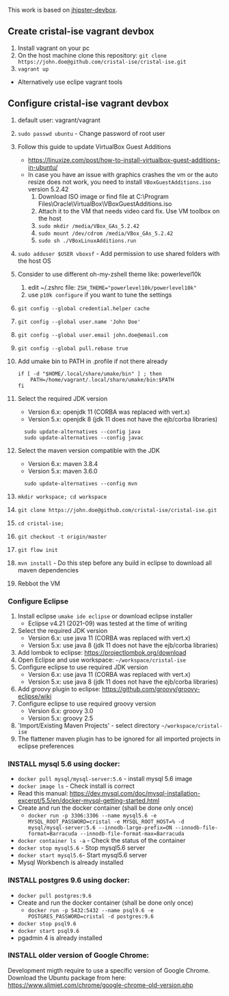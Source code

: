 This work is based on [jhipster-devbox](https://github.com/jhipster/jhipster-devbox).

## Create cristal-ise vagrant devbox

1. Install vagrant on your pc
1. On the host machine clone this repository: `git clone https://john.doe@github.com/cristal-ise/cristal-ise.git`
1. `vagrant up`
- Alternatively use eclipe vagrant tools

## Configure cristal-ise vagrant devbox

1. default user: vagrant/vagrant
1. `sudo passwd ubuntu` - Change password of root user
1. Follow this guide to update VirtualBox Guest Additions
   - https://linuxize.com/post/how-to-install-virtualbox-guest-additions-in-ubuntu/
   - In case you have an issue with graphics crashes the vm or the auto resize does not work, you need to install `VBoxGuestAdditions.iso` version 5.2.42
     1. Download ISO image or find file at C:\Program Files\Oracle\VirtualBox\VBoxGuestAdditions.iso
     1. Attach it to the VM that needs video card fix. Use VM toolbox on the host
     1. `sudo mkdir /media/VBox_GAs_5.2.42`
     1. `sudo mount /dev/cdrom /media/VBox_GAs_5.2.42`
     1. `sudo sh ./VBoxLinuxAdditions.run`
1. `sudo adduser $USER vboxsf` - Add permission to use shared folders with the host OS
1. Consider to use different oh-my-zshell theme like: powerlevel10k
   1. edit ~/.zshrc file: `ZSH_THEME="powerlevel10k/powerlevel10k"`
   1. use `p10k configure` if you want to tune the settings
1. `git config --global credential.helper cache`
1. `git config --global user.name 'John Doe'`
1. `git config --global user.email john.doe@email.com`
1. `git config --global pull.rebase true`
1. Add umake bin to PATH in .profile if not there already

    ```shell
    if [ -d "$HOME/.local/share/umake/bin" ] ; then
        PATH=/home/vagrant/.local/share/umake/bin:$PATH
    fi
    ```

1. Select the required JDK version
   - Version 6.x: openjdk 11 (CORBA was replaced with vert.x)
   - Version 5.x: openjdk 8 (jdk 11 does not have the ejb/corba libraries)

    ```shell
      sudo update-alternatives --config java
      sudo update-alternatives --config javac
    ```

1. Select the maven version compatible with the JDK
   - Version 6.x: maven 3.8.4
   - Version 5.x: maven 3.6.0

    ```shell
      sudo update-alternatives --config mvn
    ```

1. `mkdir workspace; cd workspace`
1. `git clone https://john.doe@github.com/cristal-ise/cristal-ise.git`
1. `cd cristal-ise;`
1. `git checkout -t origin/master`
1. `git flow init`
1. `mvn install` - Do this step before any build in eclipse to download all maven dependencies
1. Rebbot the VM

### Configure Eclipse 

1. Install eclipse `umake ide eclipse` or download eclipse installer
   - Eclipse v4.21 (2021-09) was tested at the time of writing 
1. Select the required JDK version
   - Version 6.x: use java 11 (CORBA was replaced with vert.x)
   - Version 5.x: use java 8 (jdk 11 does not have the ejb/corba libraries)
1. Add lombok to eclipse: https://projectlombok.org/download
1. Open Eclipse and use workspace: `~/workspace/cristal-ise`
1. Configure eclipse to use required JDK version
   - Version 6.x: use java 11 (CORBA was replaced with vert.x)
   - Version 5.x: use java 8 (jdk 11 does not have the ejb/corba libraries)
1. Add groovy plugin to eclipse:  https://github.com/groovy/groovy-eclipse/wiki
1. Configure eclipse to use required groovy version
   - Version 6.x: groovy 3.0
   - Version 5.x: groovy 2.5
1. 'Import/Existing Maven Projects' - select directory `~/workspace/cristal-ise`
1. The flattener maven plugin has to be ignored for all imported projects in eclipse preferences

### INSTALL mysql 5.6 using docker:

- `docker pull mysql/mysql-server:5.6` - install mysql 5.6 image
- `docker image ls` - Check install is correct
- Read this manual: https://dev.mysql.com/doc/mysql-installation-excerpt/5.5/en/docker-mysql-getting-started.html
- Create and run the docker container (shall be done only once)
   - `docker run -p 3306:3306 --name mysql5.6 -e MYSQL_ROOT_PASSWORD=cristal -e MYSQL_ROOT_HOST=% -d mysql/mysql-server:5.6 --innodb-large-prefix=ON --innodb-file-format=Barracuda --innodb-file-format-max=Barracuda`
- `docker container ls -a` - Check the status of the container
- `docker stop mysql5.6` - Stop  mysql5.6 server
- `docker start mysql5.6`- Start mysql5.6 server
- Mysql Workbench is already installed

### INSTALL postgres 9.6 using docker:
- `docker pull postgres:9.6`
- Create and run the docker container (shall be done only once)
  - `docker run -p 5432:5432 --name psql9.6 -e POSTGRES_PASSWORD=cristal -d postgres:9.6`
- `docker stop psql9.6`
- `docker start psql9.6`
- pgadmin 4 is already installed

### INSTALL older version of Google Chrome:
Development migth require to use a specific version of Google Chrome. Download the Ubuntu package from here:
https://www.slimjet.com/chrome/google-chrome-old-version.php
